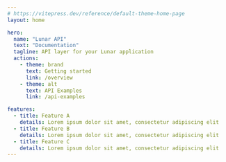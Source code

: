 ```yaml
---
# https://vitepress.dev/reference/default-theme-home-page
layout: home

hero:
  name: "Lunar API"
  text: "Documentation"
  tagline: API layer for your Lunar application
  actions:
    - theme: brand
      text: Getting started
      link: /overview
    - theme: alt
      text: API Examples
      link: /api-examples

features:
  - title: Feature A
    details: Lorem ipsum dolor sit amet, consectetur adipiscing elit
  - title: Feature B
    details: Lorem ipsum dolor sit amet, consectetur adipiscing elit
  - title: Feature C
    details: Lorem ipsum dolor sit amet, consectetur adipiscing elit
---
```


